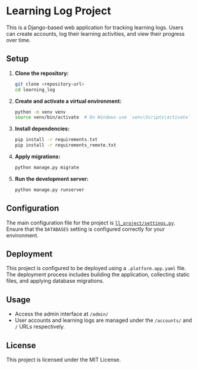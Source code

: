 # Learning Log Project

This is a Django-based web application for tracking learning logs. Users can create accounts, log their learning activities, and view their progress over time.

## Setup

1. **Clone the repository:**
    ```sh
    git clone <repository-url>
    cd learning_log
    ```

2. **Create and activate a virtual environment:**
    ```sh
    python -m venv venv
    source venv/bin/activate  # On Windows use `venv\Scripts\activate`
    ```

3. **Install dependencies:**
    ```sh
    pip install -r requirements.txt
    pip install -r requirements_remote.txt
    ```

4. **Apply migrations:**
    ```sh
    python manage.py migrate
    ```

5. **Run the development server:**
    ```sh
    python manage.py runserver
    ```

## Configuration

The main configuration file for the project is [`ll_project/settings.py`](ll_project/settings.py). Ensure that the `DATABASES` setting is configured correctly for your environment.

## Deployment

This project is configured to be deployed using a `.platform.app.yaml` file. The deployment process includes building the application, collecting static files, and applying database migrations.

## Usage

- Access the admin interface at `/admin/`
- User accounts and learning logs are managed under the `/accounts/` and `/` URLs respectively.

## License

This project is licensed under the MIT License.
